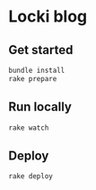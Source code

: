 # Locki blog

## Get started

```sh
bundle install
rake prepare
```

## Run locally

```sh
rake watch
```

## Deploy

```sh
rake deploy
```
